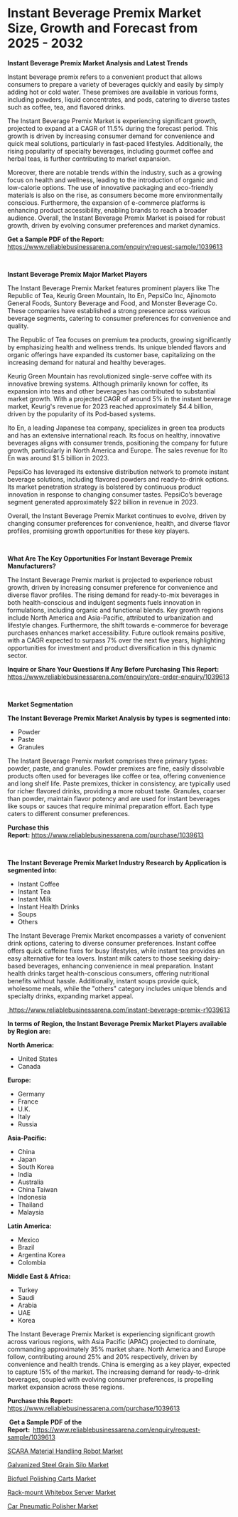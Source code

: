 <p><h1>Instant Beverage Premix Market Size, Growth and Forecast from 2025 - 2032</h1></p><p><strong>Instant Beverage Premix Market Analysis and Latest Trends</strong></p>
<p><p>Instant beverage premix refers to a convenient product that allows consumers to prepare a variety of beverages quickly and easily by simply adding hot or cold water. These premixes are available in various forms, including powders, liquid concentrates, and pods, catering to diverse tastes such as coffee, tea, and flavored drinks.</p><p>The Instant Beverage Premix Market is experiencing significant growth, projected to expand at a CAGR of 11.5% during the forecast period. This growth is driven by increasing consumer demand for convenience and quick meal solutions, particularly in fast-paced lifestyles. Additionally, the rising popularity of specialty beverages, including gourmet coffee and herbal teas, is further contributing to market expansion.</p><p>Moreover, there are notable trends within the industry, such as a growing focus on health and wellness, leading to the introduction of organic and low-calorie options. The use of innovative packaging and eco-friendly materials is also on the rise, as consumers become more environmentally conscious. Furthermore, the expansion of e-commerce platforms is enhancing product accessibility, enabling brands to reach a broader audience. Overall, the Instant Beverage Premix Market is poised for robust growth, driven by evolving consumer preferences and market dynamics.</p></p>
<p><strong>Get a Sample PDF of the Report:&nbsp;</strong> <a href="https://www.reliablebusinessarena.com/enquiry/request-sample/1039613?utm_campaign=1420&utm_medium=2&utm_source=Github&utm_content=ia&utm_term=28022025&utm_id=instant-beverage-premix">https://www.reliablebusinessarena.com/enquiry/request-sample/1039613</a></p>
<p>&nbsp;</p>
<p><strong>Instant Beverage Premix Major Market Players</strong></p>
<p><p>The Instant Beverage Premix Market features prominent players like The Republic of Tea, Keurig Green Mountain, Ito En, PepsiCo Inc, Ajinomoto General Foods, Suntory Beverage and Food, and Monster Beverage Co. These companies have established a strong presence across various beverage segments, catering to consumer preferences for convenience and quality.</p><p>The Republic of Tea focuses on premium tea products, growing significantly by emphasizing health and wellness trends. Its unique blended flavors and organic offerings have expanded its customer base, capitalizing on the increasing demand for natural and healthy beverages.</p><p>Keurig Green Mountain has revolutionized single-serve coffee with its innovative brewing systems. Although primarily known for coffee, its expansion into teas and other beverages has contributed to substantial market growth. With a projected CAGR of around 5% in the instant beverage market, Keurig's revenue for 2023 reached approximately $4.4 billion, driven by the popularity of its Pod-based systems.</p><p>Ito En, a leading Japanese tea company, specializes in green tea products and has an extensive international reach. Its focus on healthy, innovative beverages aligns with consumer trends, positioning the company for future growth, particularly in North America and Europe. The sales revenue for Ito En was around $1.5 billion in 2023.</p><p>PepsiCo has leveraged its extensive distribution network to promote instant beverage solutions, including flavored powders and ready-to-drink options. Its market penetration strategy is bolstered by continuous product innovation in response to changing consumer tastes. PepsiCo’s beverage segment generated approximately $22 billion in revenue in 2023.</p><p>Overall, the Instant Beverage Premix Market continues to evolve, driven by changing consumer preferences for convenience, health, and diverse flavor profiles, promising growth opportunities for these key players.</p></p>
<p>&nbsp;</p>
<p><strong>What Are The Key Opportunities For Instant Beverage Premix Manufacturers?</strong></p>
<p><p>The Instant Beverage Premix market is projected to experience robust growth, driven by increasing consumer preference for convenience and diverse flavor profiles. The rising demand for ready-to-mix beverages in both health-conscious and indulgent segments fuels innovation in formulations, including organic and functional blends. Key growth regions include North America and Asia-Pacific, attributed to urbanization and lifestyle changes. Furthermore, the shift towards e-commerce for beverage purchases enhances market accessibility. Future outlook remains positive, with a CAGR expected to surpass 7% over the next five years, highlighting opportunities for investment and product diversification in this dynamic sector.</p></p>
<p><strong>Inquire or Share Your Questions If Any Before Purchasing This Report:</strong> <a href="https://www.reliablebusinessarena.com/enquiry/pre-order-enquiry/1039613?utm_campaign=1420&utm_medium=2&utm_source=Github&utm_content=ia&utm_term=28022025&utm_id=instant-beverage-premix">https://www.reliablebusinessarena.com/enquiry/pre-order-enquiry/1039613</a></p>
<p>&nbsp;</p>
<p><strong>Market Segmentation</strong></p>
<p><strong>The Instant Beverage Premix Market Analysis by types is segmented into:</strong></p>
<p><ul><li>Powder</li><li>Paste</li><li>Granules</li></ul></p>
<p><p>The Instant Beverage Premix market comprises three primary types: powder, paste, and granules. Powder premixes are fine, easily dissolvable products often used for beverages like coffee or tea, offering convenience and long shelf life. Paste premixes, thicker in consistency, are typically used for richer flavored drinks, providing a more robust taste. Granules, coarser than powder, maintain flavor potency and are used for instant beverages like soups or sauces that require minimal preparation effort. Each type caters to different consumer preferences.</p></p>
<p><strong>Purchase this Report:&nbsp;</strong><a href="https://www.reliablebusinessarena.com/purchase/1039613?utm_campaign=1420&utm_medium=2&utm_source=Github&utm_content=ia&utm_term=28022025&utm_id=instant-beverage-premix">https://www.reliablebusinessarena.com/purchase/1039613</a></p>
<p>&nbsp;</p>
<p><strong>The Instant Beverage Premix Market Industry Research by Application is segmented into:</strong></p>
<p><ul><li>Instant Coffee</li><li>Instant Tea</li><li>Instant Milk</li><li>Instant Health Drinks</li><li>Soups</li><li>Others</li></ul></p>
<p><p>The Instant Beverage Premix Market encompasses a variety of convenient drink options, catering to diverse consumer preferences. Instant coffee offers quick caffeine fixes for busy lifestyles, while instant tea provides an easy alternative for tea lovers. Instant milk caters to those seeking dairy-based beverages, enhancing convenience in meal preparation. Instant health drinks target health-conscious consumers, offering nutritional benefits without hassle. Additionally, instant soups provide quick, wholesome meals, while the "others" category includes unique blends and specialty drinks, expanding market appeal.</p></p>
<p><a href="https://www.reliablebusinessarena.com/instant-beverage-premix-r1039613?utm_campaign=1420&utm_medium=2&utm_source=Github&utm_content=ia&utm_term=28022025&utm_id=instant-beverage-premix">&nbsp;https://www.reliablebusinessarena.com/instant-beverage-premix-r1039613</a></p>
<p><strong>In terms of Region, the Instant Beverage Premix Market Players available by Region are:</strong></p>
<p>
    <p> <strong> North America: </strong>
        <ul>
            <li>United States</li>
            <li>Canada</li>
        </ul>
        </p> 
    <p> <strong> Europe: </strong>
        <ul>
            <li>Germany</li>
            <li>France</li>
            <li>U.K.</li>
            <li>Italy</li>
            <li>Russia</li>
        </ul>
        </p> 
    <p> <strong> Asia-Pacific: </strong>
        <ul>
            <li>China</li>
            <li>Japan</li>
            <li>South Korea</li>
            <li>India</li>
            <li>Australia</li>
            <li>China Taiwan</li>
            <li>Indonesia</li>
            <li>Thailand</li>
            <li>Malaysia</li>
        </ul>
        </p> 
    <p> <strong> Latin America: </strong>
        <ul>
            <li>Mexico</li>
            <li>Brazil</li>
            <li>Argentina Korea</li>
            <li>Colombia</li>
        </ul>
        </p> 
    <p> <strong> Middle East & Africa: </strong>
        <ul>
            <li>Turkey</li>
            <li>Saudi</li>
            <li>Arabia</li>
            <li>UAE</li>
            <li>Korea</li>
        </ul>
    </p>
    </p>
<p><p>The Instant Beverage Premix Market is experiencing significant growth across various regions, with Asia Pacific (APAC) projected to dominate, commanding approximately 35% market share. North America and Europe follow, contributing around 25% and 20% respectively, driven by convenience and health trends. China is emerging as a key player, expected to capture 15% of the market. The increasing demand for ready-to-drink beverages, coupled with evolving consumer preferences, is propelling market expansion across these regions.</p></p>
<p><strong>Purchase this Report: </strong><a href="https://www.reliablebusinessarena.com/purchase/1039613?utm_campaign=1420&utm_medium=2&utm_source=Github&utm_content=ia&utm_term=28022025&utm_id=instant-beverage-premix">https://www.reliablebusinessarena.com/purchase/1039613</a></p>
<p>&nbsp;<strong>Get a Sample PDF of the Report:&nbsp;&nbsp;</strong><a href="https://www.reliablebusinessarena.com/enquiry/request-sample/1039613?utm_campaign=1420&utm_medium=2&utm_source=Github&utm_content=ia&utm_term=28022025&utm_id=instant-beverage-premix">https://www.reliablebusinessarena.com/enquiry/request-sample/1039613</a></p>
<p><strong></strong></p>
<p><p><a href="https://github.com/ducheasperxf/Market-Research-Report-List-1/blob/main/scara-material-handling-robot-market.md?utm_campaign=1420&utm_medium=2&utm_source=Github&utm_content=ia&utm_term=28022025&utm_id=instant-beverage-premix">SCARA Material Handling Robot Market</a></p><p><a href="https://github.com/prosalinda88/Market-Research-Report-List-7/blob/main/galvanized-steel-grain-silo-market.md?utm_campaign=1420&utm_medium=2&utm_source=Github&utm_content=ia&utm_term=28022025&utm_id=instant-beverage-premix">Galvanized Steel Grain Silo Market</a></p><p><a href="https://github.com/llanamatin1x/Market-Research-Report-List-1/blob/main/biofuel-polishing-carts-market.md?utm_campaign=1420&utm_medium=2&utm_source=Github&utm_content=ia&utm_term=28022025&utm_id=instant-beverage-premix">Biofuel Polishing Carts Market</a></p><p><a href="https://github.com/boltzoursoaf/Market-Research-Report-List-1/blob/main/rack-mount-whitebox-server-market.md?utm_campaign=1420&utm_medium=2&utm_source=Github&utm_content=ia&utm_term=28022025&utm_id=instant-beverage-premix">Rack-mount Whitebox Server Market</a></p><p><a href="https://github.com/doldopozzal9/Market-Research-Report-List-1/blob/main/car-pneumatic-polisher-market.md?utm_campaign=1420&utm_medium=2&utm_source=Github&utm_content=ia&utm_term=28022025&utm_id=instant-beverage-premix">Car Pneumatic Polisher Market</a></p></p>